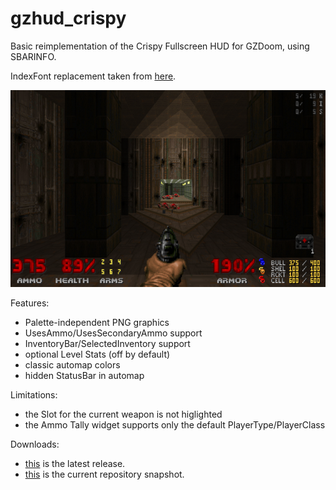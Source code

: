 # gzhud_crispy

Basic reimplementation of the Crispy Fullscreen HUD for GZDoom, using SBARINFO.

IndexFont replacement taken from [here](https://github.com/JNechaevsky/inter-doom/blob/master/src/base/doom-common.wad).

![README](https://raw.githubusercontent.com/liPillON/gzhud_crispy/main/README.png)


Features:
- Palette-independent PNG graphics
- UsesAmmo/UsesSecondaryAmmo support
- InventoryBar/SelectedInventory support
- optional Level Stats (off by default)
- classic automap colors 
- hidden StatusBar in automap


Limitations:
- the Slot for the current weapon is not higlighted
- the Ammo Tally widget supports only the default PlayerType/PlayerClass


Downloads:
- [this](https://github.com/liPillON/gzhud_crispy/releases/latest) is the latest release.
- [this](https://github.com/liPillON/gzhud_crispy/archive/refs/heads/main.zip) is the current repository snapshot.

